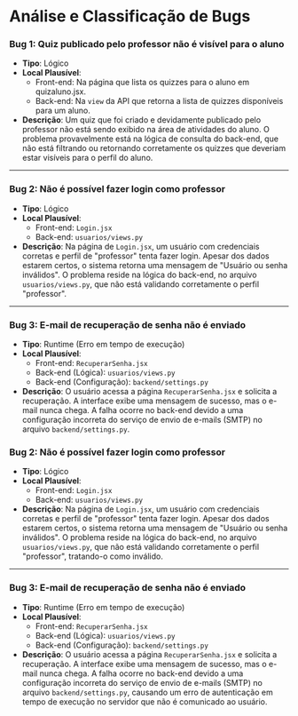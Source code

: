# Análise e Classificação de Bugs


### Bug 1: Quiz publicado pelo professor não é visível para o aluno

-   **Tipo**: Lógico
-   **Local Plausível**:
    -   Front-end: Na página que lista os quizzes para o aluno em quizaluno.jsx.
    -   Back-end: Na `view` da API que retorna a lista de quizzes disponíveis para um aluno.
-   **Descrição**: Um quiz que foi criado e devidamente publicado pelo professor não está sendo exibido na área de atividades do aluno. O problema provavelmente está na lógica de consulta do back-end, que não está filtrando ou retornando corretamente os quizzes que deveriam estar visíveis para o perfil do aluno.

---

### Bug 2: Não é possível fazer login como professor

-   **Tipo**: Lógico
-   **Local Plausível**:
    -   Front-end: `Login.jsx`
    -   Back-end: `usuarios/views.py`
-   **Descrição**: Na página de `Login.jsx`, um usuário com credenciais corretas e perfil de "professor" tenta fazer login. Apesar dos dados estarem certos, o sistema retorna uma mensagem de "Usuário ou senha inválidos". O problema reside na lógica do back-end, no arquivo `usuarios/views.py`, que não está validando corretamente o perfil "professor".

---

### Bug 3: E-mail de recuperação de senha não é enviado

-   **Tipo**: Runtime (Erro em tempo de execução)
-   **Local Plausível**:
    -   Front-end: `RecuperarSenha.jsx`
    -   Back-end (Lógica): `usuarios/views.py`
    -   Back-end (Configuração): `backend/settings.py`
-   **Descrição**: O usuário acessa a página `RecuperarSenha.jsx` e solicita a recuperação. A interface exibe uma mensagem de sucesso, mas o e-mail nunca chega. A falha ocorre no back-end devido a uma configuração incorreta do serviço de envio de e-mails (SMTP) no arquivo `backend/settings.py`.

### Bug 2: Não é possível fazer login como professor

-   **Tipo**: Lógico
-   **Local Plausível**:
    -   Front-end: `Login.jsx`
    -   Back-end: `usuarios/views.py`
-   **Descrição**: Na página de `Login.jsx`, um usuário com credenciais corretas e perfil de "professor" tenta fazer login. Apesar dos dados estarem certos, o sistema retorna uma mensagem de "Usuário ou senha inválidos". O problema reside na lógica do back-end, no arquivo `usuarios/views.py`, que não está validando corretamente o perfil "professor", tratando-o como inválido.

---

### Bug 3: E-mail de recuperação de senha não é enviado

-   **Tipo**: Runtime (Erro em tempo de execução)
-   **Local Plausível**:
    -   Front-end: `RecuperarSenha.jsx`
    -   Back-end (Lógica): `usuarios/views.py`
    -   Back-end (Configuração): `backend/settings.py`
-   **Descrição**: O usuário acessa a página `RecuperarSenha.jsx` e solicita a recuperação. A interface exibe uma mensagem de sucesso, mas o e-mail nunca chega. A falha ocorre no back-end devido a uma configuração incorreta do serviço de envio de e-mails (SMTP) no arquivo `backend/settings.py`, causando um erro de autenticação em tempo de execução no servidor que não é comunicado ao usuário.

